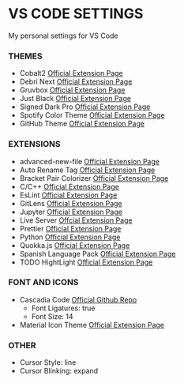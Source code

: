 # VS CODE SETTINGS

My personal settings for VS Code

### THEMES

- Cobalt2 <a href="https://marketplace.visualstudio.com/items?itemName=wesbos.theme-cobalt2">Official Extension Page</a>
- Debri Next <a href="https://marketplace.visualstudio.com/items?itemName=sldobri.bunker">Official Extension Page</a>
- Gruvbox <a href="https://marketplace.visualstudio.com/items?itemName=jdinhlife.gruvbox">Official Extension Page</a>
- Just Black <a href="https://marketplace.visualstudio.com/items?itemName=nur.just-black">Official Extension Page</a>
- Signed Dark Pro <a href="https://marketplace.visualstudio.com/items?itemName=51gn3d.signed-dark-pro">Official Extension Page</a>
- Spotify Color Theme <a href="https://marketplace.visualstudio.com/items?itemName=oguhpereira.spotify-color-theme">Official Extension Page</a>
- GitHub Theme <a href="https://marketplace.visualstudio.com/items?itemName=GitHub.github-vscode-theme">Official Extension Page</a>

### EXTENSIONS

- advanced-new-file <a href="https://marketplace.visualstudio.com/items?itemName=patbenatar.advanced-new-file">Official Extension Page</a>
- Auto Rename Tag <a href="https://marketplace.visualstudio.com/items?itemName=formulahendry.auto-rename-tag">Official Extension Page</a>
- Bracket Pair Colorizer <a href="https://marketplace.visualstudio.com/items?itemName=CoenraadS.bracket-pair-colorizer">Official Extension Page</a>
- C/C++ <a href="https://marketplace.visualstudio.com/items?itemName=ms-vscode.cpptools">Official Extension Page</a>
- EsLint <a href="https://marketplace.visualstudio.com/items?itemName=dbaeumer.vscode-eslint">Official Extension Page</a>
- GitLens <a href="https://marketplace.visualstudio.com/items?itemName=eamodio.gitlens">Official Extension Page</a>
- Jupyter <a href="https://marketplace.visualstudio.com/items?itemName=ms-toolsai.jupyter">Official Extension Page</a>
- Live Server <a href="https://marketplace.visualstudio.com/items?itemName=ritwickdey.LiveServer">Offcial Extension Page</a>
- Prettier <a href="https://marketplace.visualstudio.com/items?itemName=esbenp.prettier-vscode">Official Extension Page</a>
- Python <a href="https://marketplace.visualstudio.com/items?itemName=ms-python.python">Official Extension Page</a>
- Quokka.js <a href="https://marketplace.visualstudio.com/items?itemName=WallabyJs.quokka-vscode">Official Extension Page</a>
- Spanish Language Pack <a href="https://marketplace.visualstudio.com/items?itemName=MS-CEINTL.vscode-language-pack-es">Official Extension Page</a>
- TODO HightLight <a href="https://marketplace.visualstudio.com/items?itemName=wayou.vscode-todo-highlight">Official Extension Page</a>

### FONT AND ICONS

- Cascadia Code <a href="https://github.com/microsoft/cascadia-code">Official Github Repo</a>
  - Font Ligatures: true
  - Font Size: 14
- Material Icon Theme <a href="https://marketplace.visualstudio.com/items?itemName=PKief.material-icon-theme">Official Extension Page</a>

### OTHER

- Cursor Style: line
- Cursor Blinking: expand
